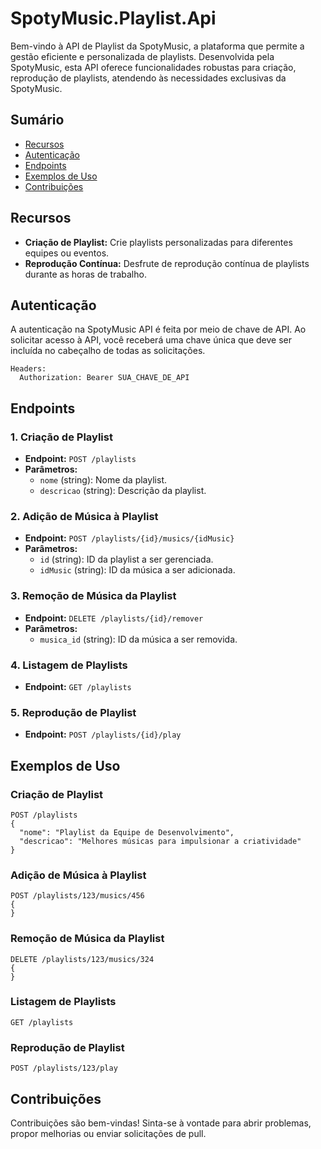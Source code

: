 # SpotyMusic.Playlist.Api

Bem-vindo à API de Playlist da SpotyMusic, a plataforma que permite a gestão eficiente e personalizada de playlists. Desenvolvida pela SpotyMusic, esta API oferece funcionalidades robustas para criação, reprodução de playlists, atendendo às necessidades exclusivas da SpotyMusic.

## Sumário

- [Recursos](#recursos)
- [Autenticação](#autenticação)
- [Endpoints](#endpoints)
- [Exemplos de Uso](#exemplos-de-uso)
- [Contribuições](#contribuições)

## Recursos

- **Criação de Playlist:** Crie playlists personalizadas para diferentes equipes ou eventos.
- **Reprodução Contínua:** Desfrute de reprodução contínua de playlists durante as horas de trabalho.

## Autenticação

A autenticação na SpotyMusic API é feita por meio de chave de API. Ao solicitar acesso à API, você receberá uma chave única que deve ser incluída no cabeçalho de todas as solicitações.

```http
Headers:
  Authorization: Bearer SUA_CHAVE_DE_API
```

## Endpoints

### 1. Criação de Playlist

- **Endpoint:** `POST /playlists`
- **Parâmetros:**
  - `nome` (string): Nome da playlist.
  - `descricao` (string): Descrição da playlist.

### 2. Adição de Música à Playlist

- **Endpoint:** `POST /playlists/{id}/musics/{idMusic}`
- **Parâmetros:**
  - `id` (string): ID da playlist a ser gerenciada.
  - `idMusic` (string): ID da música a ser adicionada.

### 3. Remoção de Música da Playlist

- **Endpoint:** `DELETE /playlists/{id}/remover`
- **Parâmetros:**
  - `musica_id` (string): ID da música a ser removida.

### 4. Listagem de Playlists

- **Endpoint:** `GET /playlists`

### 5. Reprodução de Playlist

- **Endpoint:** `POST /playlists/{id}/play`

## Exemplos de Uso

### Criação de Playlist

```http
POST /playlists
{
  "nome": "Playlist da Equipe de Desenvolvimento",
  "descricao": "Melhores músicas para impulsionar a criatividade"
}
```

### Adição de Música à Playlist

```http
POST /playlists/123/musics/456
{
}
```

### Remoção de Música da Playlist

```http
DELETE /playlists/123/musics/324
{
}
```

### Listagem de Playlists

```http
GET /playlists
```

### Reprodução de Playlist

```http
POST /playlists/123/play
```

## Contribuições

Contribuições são bem-vindas! Sinta-se à vontade para abrir problemas, propor melhorias ou enviar solicitações de pull.
